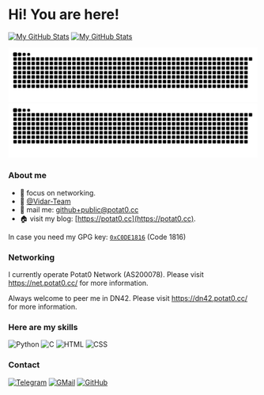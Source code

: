 # Hi! You are here!

[![My GitHub Stats](https://github-readme-stats.vercel.app/api?username=Potat0000&show_icons=true&hide_border=true&rank_icon=github&theme=vue#gh-light-mode-only)](https://github.com/Potat0000#gh-light-mode-only)
[![My GitHub Stats](https://github-readme-stats.vercel.app/api?username=Potat0000&show_icons=true&hide_border=true&rank_icon=github&theme=vue-dark#gh-dark-mode-only)](https://github.com/Potat0000#gh-dark-mode-only)

![GitHub Contribution Grid Snake Animation](https://raw.githubusercontent.com/Potat0000/Potat0000/output/github-snake.svg#gh-light-mode-only)
![GitHub Contribution Grid Snake Animation](https://raw.githubusercontent.com/Potat0000/Potat0000/output/github-snake-dark.svg#gh-dark-mode-only)

### About me
- 🌱 focus on networking.
- 👯 [@Vidar-Team](https://vidar.club)
- 📩 mail me: [github+public@potat0.cc](mailto:github+public@potat0.cc)
- 🏠 visit my blog: [https://potat0.cc](https://potat0.cc).

In case you need my GPG key: [`0xC0DE1816`](https://keys.openpgp.org/vks/v1/by-fingerprint/CA9E8A392634582FD69E113E21975858C0DE1816) (Code 1816)

### Networking

I currently operate Potat0 Network (AS200078). Please visit https://net.potat0.cc/ for more information.

Always welcome to peer me in DN42. Please visit https://dn42.potat0.cc/ for more information.

### Here are my skills

![Python](https://img.shields.io/badge/python-%233776AB.svg?&style=for-the-badge&logo=python&logoColor=white)
![C](https://img.shields.io/badge/c%20-%2300599C.svg?&style=for-the-badge&logo=c&logoColor=white)
![HTML](https://img.shields.io/badge/html5%20-%23E34F26.svg?&style=for-the-badge&logo=html5&logoColor=white)
![CSS](https://img.shields.io/badge/css3%20-%231572B6.svg?&style=for-the-badge&logo=css3&logoColor=white)

### Contact

[![Telegram](https://img.shields.io/badge/Telegram-2CA5E0?style=for-the-badge&logo=telegram&logoColor=white)](https://t.me/Potat00000)
[![GMail](https://img.shields.io/badge/gmail-D14836?&style=for-the-badge&logo=gmail&logoColor=white)](mailto:github+public@potat0.cc)
[![GitHub](https://img.shields.io/badge/github-%23100000.svg?&style=for-the-badge&logo=github&logoColor=white)](https://github.com/Potat0000)
